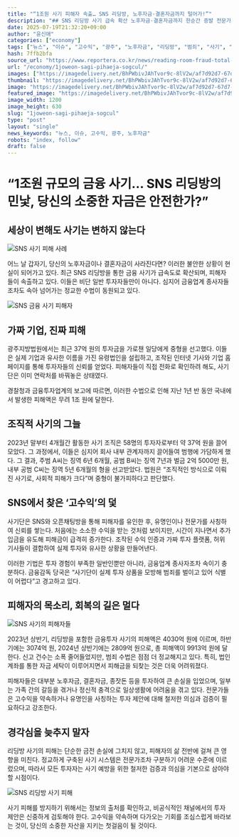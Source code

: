 ```yaml
---
title: "“1조원 사기 피해자 속출… SNS 리딩방, 노후자금·결혼자금까지 털어가!”"
description: "## SNS 리딩방 사기 급속 확산 노후자금·결혼자금까지 한순간 증발 전문가도 속는 정교한 사기 수법 ..."
date: 2025-07-19T21:32:20+09:00
author: "윤신애"
categories: ["economy"]
tags: ["뉴스", "이슈", "고수익", "광주", "노후자금", "리딩방", "범죄", "사기", "투자", "조직형사기", "SNS사기"]
hash: 7ffb2bfa
source_url: "https://www.reportera.co.kr/news/reading-room-fraud-total-damage-1-trillion-won/"
url: "/economy/1joweon-sagi-pihaeja-sogcul/"
images: ["https://imagedelivery.net/BhPWbivJAhTvor9c-8lV2w/af7d92d7-67d7-4280-55db-177b64929f00/public", "https://imagedelivery.net/BhPWbivJAhTvor9c-8lV2w/abc98446-c4e4-48ae-2d50-65bf80e20d00/public", "https://imagedelivery.net/BhPWbivJAhTvor9c-8lV2w/3443455a-3054-4fc2-565c-9a861e36b200/public", "https://imagedelivery.net/BhPWbivJAhTvor9c-8lV2w/160dbe11-f1c3-4904-23a9-0f6066744700/public"]
thumbnail: "https://imagedelivery.net/BhPWbivJAhTvor9c-8lV2w/af7d92d7-67d7-4280-55db-177b64929f00/public"
image: "https://imagedelivery.net/BhPWbivJAhTvor9c-8lV2w/af7d92d7-67d7-4280-55db-177b64929f00/public"
featured_image: "https://imagedelivery.net/BhPWbivJAhTvor9c-8lV2w/af7d92d7-67d7-4280-55db-177b64929f00/public"
image_width: 1200
image_height: 630
slug: "1joweon-sagi-pihaeja-sogcul"
type: "post"
layout: "single"
news_keywords: "뉴스, 이슈, 고수익, 광주, 노후자금"
robots: "index, follow"
draft: false
---
```


# “1조원 규모의 금융 사기… SNS 리딩방의 민낯, 당신의 소중한 자금은 안전한가?”

## 세상이 변해도 사기는 변하지 않는다


![SNS 사기 피해 사례](https://imagedelivery.net/BhPWbivJAhTvor9c-8lV2w/160dbe11-f1c3-4904-23a9-0f6066744700/public)


어느 날 갑자기, 당신의 노후자금이나 결혼자금이 사라진다면? 이러한 불안한 상황이 현실이 되어가고 있다. 최근 SNS 리딩방을 통한 금융 사기가 급속도로 확산되며, 피해자들이 속출하고 있다. 이들은 비단 일반 투자자들만이 아니다. 심지어 금융업계 종사자들조차도 속아 넘어가는 정교한 수법이 동원되고 있다.


![SNS 금융 사기 피해자](https://imagedelivery.net/BhPWbivJAhTvor9c-8lV2w/abc98446-c4e4-48ae-2d50-65bf80e20d00/public)


## 가짜 기업, 진짜 피해

광주지방법원에서는 최근 37억 원의 투자금을 가로챈 일당에게 중형을 선고했다. 이들은 실제 기업과 유사한 이름을 가진 유령법인을 설립하고, 조작된 인터넷 기사와 기업 홈페이지를 통해 투자자들의 신뢰를 얻었다. 피해자들이 직접 전화로 확인하려 해도, 사기단은 이미 연락처를 바꿔놓은 상태였다.

경찰청과 금융투자업계의 보고에 따르면, 이러한 수법으로 인해 지난 1년 반 동안 국내에서 발생한 피해액은 무려 1조 원에 달한다.

## 조직적 사기의 그늘

2023년 말부터 4개월간 활동한 사기 조직은 58명의 투자자로부터 약 37억 원을 끌어모았다. 그 과정에서, 이들은 심지어 회사 내부 관계자까지 끌어들여 범행에 가담하게 했다. 그 결과, 주범 A씨는 징역 6년 6개월, 공범 B씨는 징역 7년과 벌금 2억 5000만 원, 내부 공범 C씨는 징역 5년 6개월의 형을 선고받았다. 법원은 “조직적인 방식으로 이뤄진 사기로, 사회적 피해가 크다”며 중형이 불가피하다고 판단했다.

## SNS에서 찾은 ‘고수익’의 덫

사기단은 SNS와 오픈채팅방을 통해 피해자를 유인한 후, 유명인이나 전문가를 사칭하여 신뢰를 쌓는다. 처음에는 소소한 수익을 받는 것처럼 보이지만, 시간이 지나면서 추가 입금을 유도해 피해금이 급격히 증가한다. 조작된 수익 인증과 가짜 투자 플랫폼, 허위 기사들이 결합하여 실제 투자와 유사한 상황을 만들어낸다.

이러한 기법은 투자 경험이 부족한 일반인뿐만 아니라, 금융업계 종사자조차 속이기 충분하다. 금융감독 당국은 “사기단이 실제 투자 상품을 모방해 범죄를 벌이고 있어 식별이 어렵다”고 경고하고 있다.

## 피해자의 목소리, 회복의 길은 멀다


![SNS 사기의 피해자들](https://imagedelivery.net/BhPWbivJAhTvor9c-8lV2w/3443455a-3054-4fc2-565c-9a861e36b200/public)


2023년 상반기, 리딩방을 포함한 금융투자 사기의 피해액은 4030억 원에 이르며, 하반기에는 3074억 원, 2024년 상반기에는 2809억 원으로, 총 피해액이 9913억 원에 달한다. 신고 건수는 소폭 줄어들었지만, 범죄 수법은 점점 더 정교해지고 있다. 특히, 법인 계좌를 통한 자금 세탁이 이루어지면서 피해금을 되찾는 것은 더욱 어려워졌다.

피해자들은 대부분 노후자금, 결혼자금, 종잣돈 등을 투자하여 큰 손실을 입었으며, 일부는 가족 간의 갈등을 겪거나 정신적 충격으로 일상생활에 어려움을 겪고 있다. 전문가들은 고수익을 약속하거나 유명인을 사칭하는 투자 제안에 대해 철저한 의심과 검증이 필요하다고 강조한다.

## 경각심을 늦추지 말자

리딩방 사기의 피해는 단순한 금전 손실에 그치지 않고, 피해자의 삶 전반에 걸쳐 큰 영향을 미친다. 정교하게 구축된 사기 시스템은 전문가조차 구분하기 어려운 수준에 이르렀으며, 따라서 모든 투자자는 사기 예방을 위한 철저한 검증과 의심을 기본으로 삼아야 할 시점이다.


![SNS 리딩방 사기 피해](https://imagedelivery.net/BhPWbivJAhTvor9c-8lV2w/af7d92d7-67d7-4280-55db-177b64929f00/public)


사기 피해를 방지하기 위해서는 정보의 출처를 확인하고, 비공식적인 채널에서의 투자 제안은 신중하게 검토해야 한다. 고수익을 약속하며 다가오는 기회를 조심스럽게 바라보는 것이, 당신의 소중한 자산을 지키는 첫걸음이 될 것이다.

